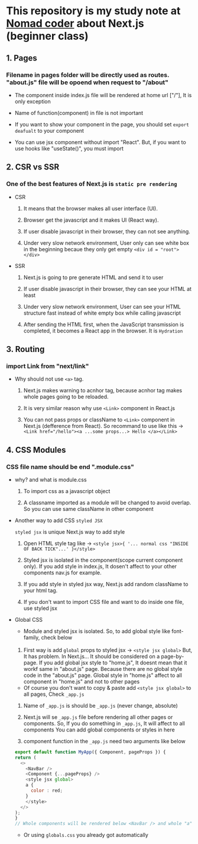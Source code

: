 # This repository is my study note at [Nomad coder](https://nomadcoders.co/) about Next.js (beginner class)

## 1. Pages

### Filename in pages folder will be directly used as routes. "about.js" file will be opoend when request to "/about"

- The component inside index.js file will be rendered at home url ["/"], It is only exception

- Name of function(component) in file is not important

- If you want to show your component in the page, you should set `export deafualt` to your component

- You can use jsx component without import "React". But, if you want to use hooks like "useState()", you must import

## 2. CSR vs SSR

### One of the best features of Next.js is `static pre rendering`

- CSR

  1. It means that the browser makes all user interface (UI).

  2. Browser get the javascript and it makes UI (React way).

  3. If user disable javascript in their browser, they can not see anything.

  4. Under very slow network environment, User only can see white box in the beginning becaue they only get empty `<div id = "root"></div>`

- SSR

  1. Next.js is going to pre generate HTML and send it to user

  2. If user disable javascript in their browser, they can see your HTML at least

  3. Under very slow network environment, User can see your HTML structure fast instead of white empty box while calling javascript

  4. After sending the HTML first, when the JavaScript transmission is completed, it becomes a React app in the browser. It is `Hydration`

## 3. Routing

### import Link from "next/link"

- Why should not use `<a>` tag.

  1. Next.js makes warning to acnhor tag, because acnhor tag makes whole pages going to be reloaded.

  2. It is very similar reason why use `<Link>` component in React.js

  3. You can not pass props or className to `<Link>` component in Next.js (defference from React). So recommand to use like this &rarr; `<Link href="/hello"><a ...some props...> Hello </a></Link>`

## 4. CSS Modules

### CSS file name should be end ".module.css"

- why? and what is module.css

  1. To import css as a javascript object

  2. A classname imported as a module will be changed to avoid overlap. So you can use same className in other component

- Another way to add CSS `styled JSX`

  `styled jsx` is unique Next.js way to add style

  1. Open HTML style tag like &rarr; `<style jsx>{ '... normal css "INSIDE OF BACK TICK"...' }</style>`

  2. Styled jsx is isolated in the component(scope current component only).
     If you add style in index.js, It dosen't affect to your other components nav.js for example.

  3. If you add style in styled jsx way, Next.js add random className to your html tag.

  4. If you don't want to import CSS file and want to do inside one file, use styled jsx

- Global CSS

  - Module and styled jsx is isolated. So, to add global style like font-family, check below <br/><br/>

  1. First way is add `global` props to styled jsx &rarr; `<style jsx global>`
     But, It has problem. In Next.js... It should be considered on a page-by-page.
     If you add global jsx style to "home.js", It doesnt mean that it workf same in "about.js" page.
     Because there are no global style code in the "about.js" page.
     Global style in "home.js" affect to all component in "home.js" and not to other pages<br/>

  - Of course you don't want to copy & paste add `<style jsx global>` to all pages, Check `_app.js` <br/>

  1. Name of `_app.js` is should be `_app.js` (never change, absolute)

  2. Next.js will se `_app.js` file before rendering all other pages or components.
     So, If you do something in `_app.js`, It will affect to all components
     You can add global components or styles in here

  3. component function in the `_app.js` need two arguments like below

  ```javascript
  export default function MyApp({ Component, pageProps }) {
  return (
    <>
      <NavBar />
      <Component {...pageProps} />
      <style jsx global>
      a {
        color : red;
      }
      </style>
    </>
  );
  }
  // Whole components will be rendered below <NavBar /> and whole "a" tag will be colored "red"
  ```

  - Or using `globals.css` you already got automatically
